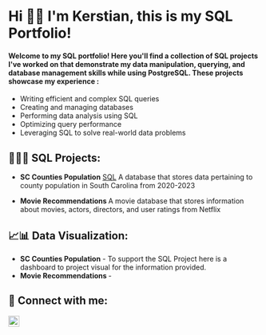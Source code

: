 <h1>Hi 👋🏽 I'm Kerstian, this is my SQL Portfolio!

<h4>Welcome to my SQL portfolio! Here you'll find a collection of SQL projects I've worked on that demonstrate my data manipulation, querying, and database management skills while using PostgreSQL. These projects showcase my experience :</h4>

  * Writing efficient and complex SQL queries
  * Creating and managing databases
  * Performing data analysis using SQL
  * Optimizing query performance
  * Leveraging SQL to solve real-world data problems  

<h2>👩🏽‍💻 SQL Projects:</h2>

* <b>SC Counties Population</b> [SQL](https://github.com/Kerstian/SCCountiesPopulation_SQL) A database that stores data pertaining to county population in South Carolina from 2020-2023

* <b>Movie Recommendations </b> A movie database that stores information about movies, actors, directors, and user ratings from Netflix
 
<h2>📈📊 Data Visualization:</h2>

- <b> SC Counties Population</b> - To support the SQL Project here is a dashboard to project visual for the information provided.
- <b> Movie Recommendations </b> -   

<h2> 🤳 Connect with me:</h2>

[<img align="left" alt="JoshMadakor | LinkedIn" width="22px" src="https://cdn.jsdelivr.net/npm/simple-icons@v3/icons/linkedin.svg" />][linkedin]

[linkedin]: https://linkedin.com/in/KerstianH

<!--
**Kerstian/Kerstian** is a ✨ _special_ ✨ repository because its `README.md` (this file) appears on your GitHub profile.

